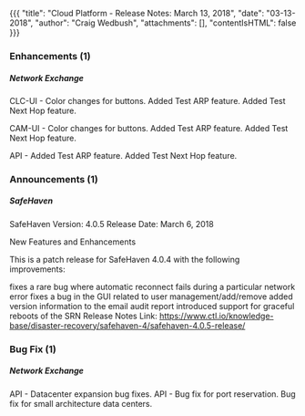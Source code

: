 {{{
"title": "Cloud Platform - Release Notes: March 13, 2018",
"date": "03-13-2018",
"author": "Craig Wedbush",
"attachments": [],
"contentIsHTML": false
}}}

### Enhancements (1)

##### Network Exchange


CLC-UI - Color changes for buttons. Added Test ARP feature. Added Test Next Hop feature.

CAM-UI - Color changes for buttons. Added Test ARP feature. Added Test Next Hop feature.

API - Added Test ARP feature. Added Test Next Hop feature.

### Announcements (1)

##### SafeHaven

SafeHaven Version: 4.0.5
Release Date: March 6, 2018

New Features and Enhancements

This is a patch release for SafeHaven 4.0.4 with the following improvements:

fixes a rare bug where automatic reconnect fails during a particular network error
fixes a bug in the GUI related to user management/add/remove
added version information to the email audit report
introduced support for graceful reboots of the SRN
Release Notes Link: https://www.ctl.io/knowledge-base/disaster-recovery/safehaven-4/safehaven-4.0.5-release/


### Bug Fix (1)

##### Network Exchange

API - Datacenter expansion bug fixes.
API - Bug fix for port reservation. Bug fix for small architecture data centers.
